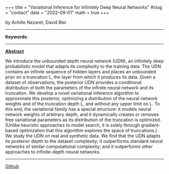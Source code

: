 +++
title = "Variational Inference for Infinitely Deep Neural Networks"
#slug = "contact"
date = "2022-09-01"
math = true
+++

by  Achille Nazaret, David Blei
___
**Keywords**:  
___
**[Abstract](https://doi.org/10.48550/arXiv.2209.10091)**

 We introduce the unbounded depth neural network (UDN), an infinitely deep probabilistic model that adapts its complexity to the training data. The UDN contains an infinite sequence of hidden layers and places an unbounded prior on a truncation L, the layer from which it produces its data. Given a dataset of observations, the posterior UDN provides a conditional distribution of both the parameters of the infinite neural network and its truncation. We develop a novel variational inference algorithm to approximate this posterior, optimizing a distribution of the neural network weights and of the truncation depth L, and without any upper limit on L. To this end, the variational family has a special structure: it models neural network weights of arbitrary depth, and it dynamically creates or removes free variational parameters as its distribution of the truncation is optimized. (Unlike heuristic approaches to model search, it is solely through gradient-based optimization that this algorithm explores the space of truncations.) We study the UDN on real and synthetic data. We find that the UDN adapts its posterior depth to the dataset complexity; it outperforms standard neural networks of similar computational complexity; and it outperforms other approaches to infinite-depth neural networks.
___
[Github](https://github.com/anazaret/unbounded-depth-neural-networks)
